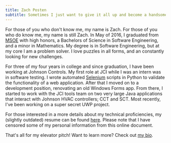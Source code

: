 ```yaml
---
title: Zach Posten
subtitle: Sometimes I just want to give it all up and become a handsome billionaire.
---
```


For those of you who don't know me, my name is Zach. For those of you who do know me, my name is still Zach.  In May of 2016, I graduated from [MSOE][msoe] with high honors, a Bachelors of Science in Software Engineering, and a minor in Mathematics.  My degree is in Software Engineering, but at my core I am a problem solver. I love puzzles in all forms, and an constantly looking for new challenges.

For three of my four years in college and since graduation, I have been working at Johnson Controls.  My first role at JCI while I was an intern was in software testing.  I wrote automated [Selenium][selenium] scripts in Python to validate the functionality of a web application.  After that I moved on to a development position, renovating an old Windows Forms app.  From there, I started to work with the JCI tools team on two very large Java applications that interact with Johnson HVAC controllers; CCT and SCT.  Most recently, I've been working on a super secret UWP project.

For those interested in a more details about my technical proficiencies, my (slightly outdated) resume can be found [here][resume]. Please note that I have censored some of my personal information from this online document.

That's all for my elevator pitch! Want to learn more? Check out [my bio][bio].


[msoe]: http://www.msoe.edu
[resume]: https://drive.google.com/open?id=0B1UtegqS9PrTNjQ5TEQteGdqeWM
[bio]: /#/bio
[selenium]: http://www.seleniumhq.org/
